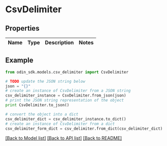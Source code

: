 # CsvDelimiter


## Properties

Name | Type | Description | Notes
------------ | ------------- | ------------- | -------------

## Example

```python
from odin_sdk.models.csv_delimiter import CsvDelimiter

# TODO update the JSON string below
json = "{}"
# create an instance of CsvDelimiter from a JSON string
csv_delimiter_instance = CsvDelimiter.from_json(json)
# print the JSON string representation of the object
print CsvDelimiter.to_json()

# convert the object into a dict
csv_delimiter_dict = csv_delimiter_instance.to_dict()
# create an instance of CsvDelimiter from a dict
csv_delimiter_form_dict = csv_delimiter.from_dict(csv_delimiter_dict)
```
[[Back to Model list]](../README.md#documentation-for-models) [[Back to API list]](../README.md#documentation-for-api-endpoints) [[Back to README]](../README.md)



